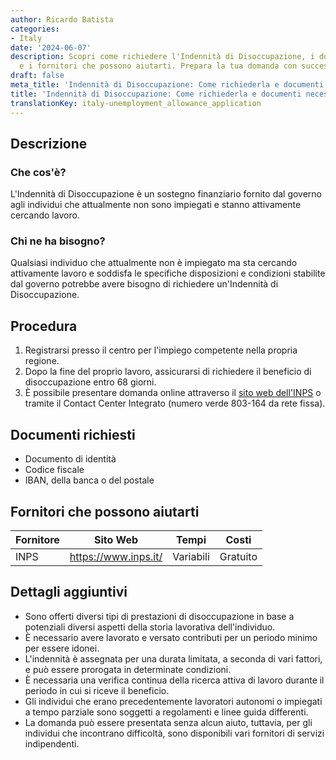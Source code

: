 ```yaml
---
author: Ricardo Batista
categories:
- Italy
date: '2024-06-07'
description: Scopri come richiedere l'Indennità di Disoccupazione, i documenti richiesti
  e i fornitori che possono aiutarti. Prepara la tua domanda con successo!
draft: false
meta_title: 'Indennità di Disoccupazione: Come richiederla e documenti necessari'
title: 'Indennità di Disoccupazione: Come richiederla e documenti necessari'
translationKey: italy-unemployment_allowance_application
---
```



## Descrizione
### Che cos'è?
L'Indennità di Disoccupazione è un sostegno finanziario fornito dal governo agli individui che attualmente non sono impiegati e stanno attivamente cercando lavoro.

### Chi ne ha bisogno?
Qualsiasi individuo che attualmente non è impiegato ma sta cercando attivamente lavoro e soddisfa le specifiche disposizioni e condizioni stabilite dal governo potrebbe avere bisogno di richiedere un'Indennità di Disoccupazione.

## Procedura
1. Registrarsi presso il centro per l'impiego competente nella propria regione.
2. Dopo la fine del proprio lavoro, assicurarsi di richiedere il beneficio di disoccupazione entro 68 giorni.
3. È possibile presentare domanda online attraverso il [sito web dell'INPS](https://www.inps.it/) o tramite il Contact Center Integrato (numero verde 803-164 da rete fissa).

## Documenti richiesti
* Documento di identità
* Codice fiscale
* IBAN, della banca o del postale

## Fornitori che possono aiutarti

| Fornitore        |     Sito Web     |     Tempi    |       Costi      |
| --------------- | --------------- |  :-------------: | :-------------: |
| INPS      |  https://www.inps.it/       |      Variabili     |        Gratuito       |

## Dettagli aggiuntivi
* Sono offerti diversi tipi di prestazioni di disoccupazione in base a potenziali diversi aspetti della storia lavorativa dell'individuo.
* È necessario avere lavorato e versato contributi per un periodo minimo per essere idonei.
* L'indennità è assegnata per una durata limitata, a seconda di vari fattori, e può essere prorogata in determinate condizioni.
* È necessaria una verifica continua della ricerca attiva di lavoro durante il periodo in cui si riceve il beneficio.
* Gli individui che erano precedentemente lavoratori autonomi o impiegati a tempo parziale sono soggetti a regolamenti e linee guida differenti.
* La domanda può essere presentata senza alcun aiuto, tuttavia, per gli individui che incontrano difficoltà, sono disponibili vari fornitori di servizi indipendenti.